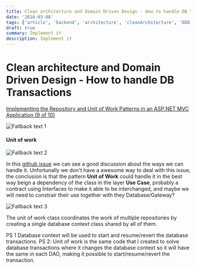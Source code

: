 ```yaml
---
title: Clean architecture and Domain Driven Design - How to handle DB Transactions
date: '2016-03-08'
tags: ['article', 'backend', 'architecture', 'cleanArchitecture', 'DDD', 'domainDrivenDesign', 'transaction', 'unitOfWork', 'read', 'withResume']
draft: true
summary: Implement it
description: Implement it
---
```


# Clean architecture and Domain Driven Design - How to handle DB Transactions

[Implementing the Repository and Unit of Work Patterns in an ASP.NET MVC Application (9 of 10)](https://learn.microsoft.com/en-us/aspnet/mvc/overview/older-versions/getting-started-with-ef-5-using-mvc-4/implementing-the-repository-and-unit-of-work-patterns-in-an-asp-net-mvc-application)


![Fallback text 1](/static/assets/pasted-image-20230101191301.png)


#### Unit of work

![Fallback text 2](/static/assets/pasted-image-20230107145519.png)


In this [github issue](https://github.com/mattia-battiston/clean-architecture-example/issues/1) we can see a good discussion about the ways we can handle it. Unfortunally we don't have a awesome way to deal with this issue, the conclusion is that the pattern **Unit of Work** could handle it in the best way beign a dependency of the class in the layer **Use Case**, probably a contract using Interfaces to make it able to be interchanged, and maybe we will need to constrair their use together with they Database/Gateway?

![Fallback text 3](/static/assets/pasted-image-20230107181621.png)


The unit of work class coordinates the work of multiple repositories by creating a single database context class shared by all of them.

PS 1 Database context will be used to start and resume/revert the database transactions.
PS 2: Unit of work is the same code that I created to solve database transactions where it changes the database context so it will have the same in each DAO, making it possible to start/resume/revert the transaction.

